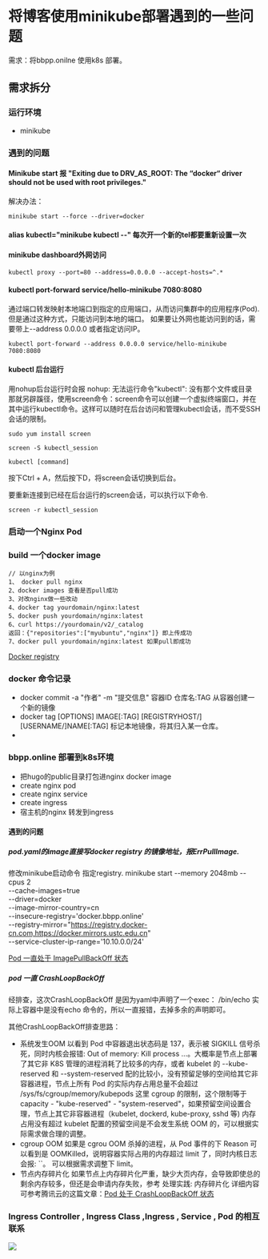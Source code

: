 # 将博客使用minikube部署遇到的一些问题
需求：将bbpp.onilne 使用k8s 部署。
## 需求拆分
### 运行环境
- minikube
### 遇到的问题
#### Minikube start 报 "Exiting due to DRV_AS_ROOT: The “docker“ driver should not be used with root privileges."
解决办法：
```shell
minikube start --force --driver=docker
```
#### alias kubectl="minikube kubectl --" 每次开一个新的tel都要重新设置一次
[](https://www.python100.com/html/80513.html)

#### minikube dashboard外网访问
```shell
kubectl proxy --port=80 --address=0.0.0.0 --accept-hosts=^.*
```

#### kubectl port-forward service/hello-minikube 7080:8080  
通过端口转发映射本地端口到指定的应用端口，从而访问集群中的应用程序(Pod).
但是通过这种方式，只能访问到本地的端口。
如果要让外网也能访问到的话，需要带上--address 0.0.0.0 或者指定访问IP。
```shell
kubectl port-forward --address 0.0.0.0 service/hello-minikube 7080:8080
```

#### kubectl 后台运行
用nohup后台运行时会报 nohup: 无法运行命令"kubectl": 没有那个文件或目录
那就另辟蹊径，使用screen命令：screen命令可以创建一个虚拟终端窗口，并在其中运行kubectl命令。这样可以随时在后台访问和管理kubectl会话，而不受SSH会话的限制。

```shell
sudo yum install screen

screen -S kubectl_session

kubectl [command]

```

按下Ctrl + A，然后按下D，将screen会话切换到后台。

要重新连接到已经在后台运行的screen会话，可以执行以下命令.
```shell
screen -r kubectl_session

```


### 启动一个Nginx Pod 
### build 一个docker image
```shell
// 以nginx为例
1、 docker pull nginx 
2、docker images 查看是否pull成功
3、对改nginx做一些改动
4、docker tag yourdomain/nginx:latest
5、docker push yourdomain/nginx:latest
6、curl https://yourdomain/v2/_catalog
返回：{"repositories":["myubuntu","nginx"]} 即上传成功
7、docker pull yourdomain/nginx:latest 如果pull即成功
```

[Docker registry](https://docs.docker.com/registry/)





### docker 命令记录
- docker commit -a "作者" -m "提交信息" 容器ID 仓库名:TAG 从容器创建一个新的镜像
- docker tag [OPTIONS] IMAGE[:TAG] [REGISTRYHOST/][USERNAME/]NAME[:TAG] 标记本地镜像，将其归入某一仓库。
- 


### bbpp.online 部署到k8s环境
- 把hugo的public目录打包进nginx docker image
- create nginx pod
- create nginx service
- create ingress
- 宿主机的nginx 转发到ingress

#### 遇到的问题
##### pod.yaml的image直接写docker registry 的镜像地址，报ErrPullImage.
修改minikube启动命令  指定registry.
minikube start --memory 2048mb --cpus 2 \
  --cache-images=true \
  --driver=docker \
  --image-mirror-country=cn \
  --insecure-registry='docker.bbpp.online' \
  --registry-mirror="https://registry.docker-cn.com,https://docker.mirrors.ustc.edu.cn" \
  --service-cluster-ip-range='10.10.0.0/24'

[Pod 一直处于 ImagePullBackOff 状态](https://cloud.tencent.com/document/product/457/42947)

##### pod 一直 CrashLoopBackOff
经排查，这次CrashLoopBackOff 是因为yaml中声明了一个exec： /bin/echo 实际上容器中是没有echo 命令的，所以一直报错，去掉多余的声明即可。

其他CrashLoopBackOff排查思路：
- 系统发生OOM 以看到 Pod 中容器退出状态码是 137，表示被 SIGKILL 信号杀死，同时内核会报错: Out of memory: Kill process ...。大概率是节点上部署了其它非 K8S 管理的进程消耗了比较多的内存，或者 kubelet 的 --kube-reserved 和 --system-reserved 配的比较小，没有预留足够的空间给其它非容器进程，节点上所有 Pod 的实际内存占用总量不会超过 /sys/fs/cgroup/memory/kubepods 这里 cgroup 的限制，这个限制等于 capacity - "kube-reserved" - "system-reserved"，如果预留空间设置合理，节点上其它非容器进程（kubelet, dockerd, kube-proxy, sshd 等) 内存占用没有超过 kubelet 配置的预留空间是不会发生系统 OOM 的，可以根据实际需求做合理的调整。
- cgroup OOM 如果是 cgrou OOM 杀掉的进程，从 Pod 事件的下 Reason 可以看到是 OOMKilled，说明容器实际占用的内存超过 limit 了，同时内核日志会报: ``。 可以根据需求调整下 limit。
- 节点内存碎片化 如果节点上内存碎片化严重，缺少大页内存，会导致即使总的剩余内存较多，但还是会申请内存失败，参考 处理实践: 内存碎片化
详细内容可参考腾讯云的这篇文章：[Pod 处于 CrashLoopBackOff 状态](https://cloud.tencent.com/document/product/457/43130)

### Ingress Controller , Ingress Class ,Ingress , Service , Pod 的相互联系
![](https://static001.geekbang.org/resource/image/bb/14/bb7a911e10c103fb839e01438e184914.jpg?wh=1920x736)
